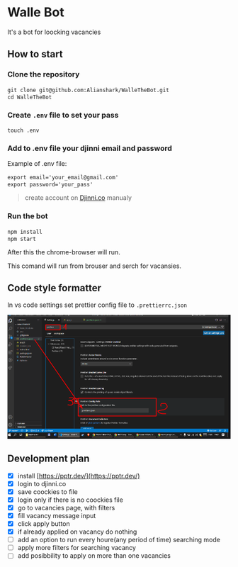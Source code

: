 # Walle Bot

It's a bot for loocking vacancies

## How to start

### Clone the repository

```
git clone git@github.com:Alianshark/WalleTheBot.git
cd WalleTheBot
```

### Create `.env` file to set your pass

```
touch .env
```

### Add to .env file your djinni email and password

Example of .env file:

```
export email='your_email@gmail.com'
export password='your_pass'
```

> create account on [Djinni.co](Djinni.co) manualy

### Run the bot

```
npm install
npm start
```

After this the chrome-browser will run.

This comand will run from brouser and serch for vacansies.

## Code style formatter

In vs code settings set prettier config file to `.prettierrc.json`

![how to configure vscode prettier](img/vscodePrettierConfig.png)

## Development plan

- [x] install [https://pptr.dev/](https://pptr.dev/)
- [x] login to djinni.co
- [x] save coockies to file
- [x] login only if there is no coockies file
- [x] go to vacancies page, with filters
- [x] fill vacancy message input
- [x] click apply button
- [x] if already applied on vacancy do nothing
- [ ] add an option to run every houre(any period of time) searching mode
- [ ] apply more filters for searching vacancy
- [ ] add posibbility to apply on more than one vacancies
